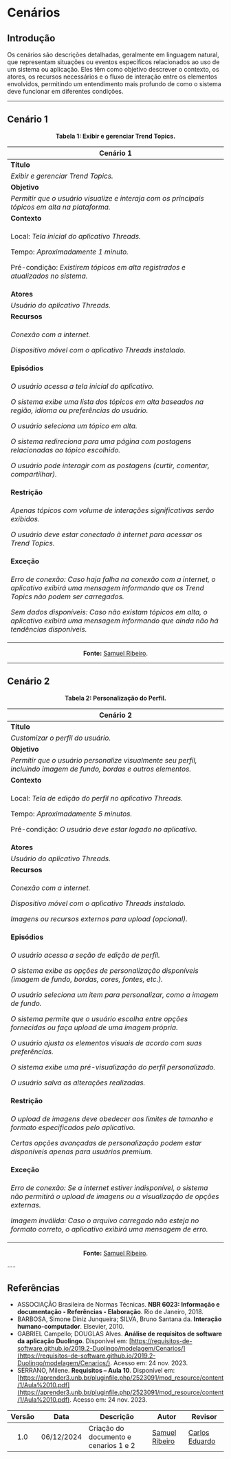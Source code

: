 # Cenários

## Introdução

Os cenários são descrições detalhadas, geralmente em linguagem natural, que representam situações ou eventos específicos relacionados ao uso de um sistema ou aplicação. Eles têm como objetivo descrever o contexto, os atores, os recursos necessários e o fluxo de interação entre os elementos envolvidos, permitindo um entendimento mais profundo de como o sistema deve funcionar em diferentes condições.



---
## Cenário 1
<center>

**Tabela 1: Exibir e gerenciar Trend Topics.**

| **Cenário 1** |
|---------------|
| **Título**    |
| _Exibir e gerenciar Trend Topics._ |
| **Objetivo**  |
| _Permitir que o usuário visualize e interaja com os principais tópicos em alta na plataforma._ |
| **Contexto**  |
| <p>Local: _Tela inicial do aplicativo Threads._</p> <p>Tempo: _Aproximadamente 1 minuto._</p> <p>Pré-condição: _Existirem tópicos em alta registrados e atualizados no sistema._</p> |
| **Atores**    |
| _Usuário do aplicativo Threads._ |
| **Recursos**  |
| <p>_Conexão com a internet._</p> <p>_Dispositivo móvel com o aplicativo Threads instalado._</p> |
| **Episódios** |
| <p>_O usuário acessa a tela inicial do aplicativo._</p> <p>_O sistema exibe uma lista dos tópicos em alta baseados na região, idioma ou preferências do usuário._</p> <p>_O usuário seleciona um tópico em alta._</p> <p>_O sistema redireciona para uma página com postagens relacionadas ao tópico escolhido._</p> <p>_O usuário pode interagir com as postagens (curtir, comentar, compartilhar)._</p> |
| **Restrição** |
| <p>_Apenas tópicos com volume de interações significativas serão exibidos._</p> <p>_O usuário deve estar conectado à internet para acessar os Trend Topics._</p> |
| **Exceção**   |
| <p>_Erro de conexão: Caso haja falha na conexão com a internet, o aplicativo exibirá uma mensagem informando que os Trend Topics não podem ser carregados._</p> <p>_Sem dados disponíveis: Caso não existam tópicos em alta, o aplicativo exibirá uma mensagem informando que ainda não há tendências disponíveis._</p> |

**Fonte:**  [Samuel Ribeiro](https://github.com/SamuelRicosta).

</center>

---
## Cenário 2
<center>

**Tabela 2: Personalização do Perfil.**

| **Cenário 2** |
|---------------|
| **Título**    |
| _Customizar o perfil do usuário._ |
| **Objetivo**  |
| _Permitir que o usuário personalize visualmente seu perfil, incluindo imagem de fundo, bordas e outros elementos._ |
| **Contexto**  |
| <p>Local: _Tela de edição do perfil no aplicativo Threads._</p> <p>Tempo: _Aproximadamente 5 minutos._</p> <p>Pré-condição: _O usuário deve estar logado no aplicativo._</p> |
| **Atores**    |
| _Usuário do aplicativo Threads._ |
| **Recursos**  |
| <p>_Conexão com a internet._</p> <p>_Dispositivo móvel com o aplicativo Threads instalado._</p> <p>_Imagens ou recursos externos para upload (opcional)._</p> |
| **Episódios** |
| <p>_O usuário acessa a seção de edição de perfil._</p> <p>_O sistema exibe as opções de personalização disponíveis (imagem de fundo, bordas, cores, fontes, etc.)._</p> <p>_O usuário seleciona um item para personalizar, como a imagem de fundo._</p> <p>_O sistema permite que o usuário escolha entre opções fornecidas ou faça upload de uma imagem própria._</p> <p>_O usuário ajusta os elementos visuais de acordo com suas preferências._</p> <p>_O sistema exibe uma pré-visualização do perfil personalizado._</p> <p>_O usuário salva as alterações realizadas._</p> |
| **Restrição** |
| <p>_O upload de imagens deve obedecer aos limites de tamanho e formato especificados pelo aplicativo._</p> <p>_Certas opções avançadas de personalização podem estar disponíveis apenas para usuários premium._</p> |
| **Exceção**   |
| <p>_Erro de conexão: Se a internet estiver indisponível, o sistema não permitirá o upload de imagens ou a visualização de opções externas._</p> <p>_Imagem inválida: Caso o arquivo carregado não esteja no formato correto, o aplicativo exibirá uma mensagem de erro._</p> |

**Fonte:** [Samuel Ribeiro](https://github.com/SamuelRicosta).

</center>
---

## Referências

- ASSOCIAÇÃO Brasileira de Normas Técnicas. **NBR 6023: Informação e documentação - Referências - Elaboração**. Rio de Janeiro, 2018.  
- BARBOSA, Simone Diniz Junqueira; SILVA, Bruno Santana da. **Interação humano-computador**. Elsevier, 2010.  
- GABRIEL Campello; DOUGLAS Alves. **Análise de requisitos de software da aplicação Duolingo**. Disponível em: [https://requisitos-de-software.github.io/2019.2-Duolingo/modelagem/Cenarios/](https://requisitos-de-software.github.io/2019.2-Duolingo/modelagem/Cenarios/). Acesso em: 24 nov. 2023.  
- SERRANO, Milene. **Requisitos – Aula 10**. Disponível em: [https://aprender3.unb.br/pluginfile.php/2523091/mod_resource/content/1/Aula%2010.pdf](https://aprender3.unb.br/pluginfile.php/2523091/mod_resource/content/1/Aula%2010.pdf). Acesso em: 24 nov. 2023.  

| Versão | Data       | Descrição            | Autor                                        | Revisor                                            |
| :----: | ---------- | -------------------- | -------------------------------------------- | -------------------------------------------------- |
|  1.0   | 06/12/2024 | Criação do documento e cenarios 1 e 2  | [Samuel Ribeiro](https://github.com/SamuelRicosta)  | [Carlos Eduardo](https://github.com/dudupaz) |
